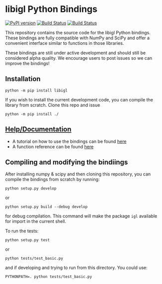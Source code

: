 # libigl Python Bindings
[![PyPI version](https://badge.fury.io/py/libigl.svg)](https://badge.fury.io/py/libigl)
[![Build Status](https://travis-ci.com/libigl/libigl-python-bindings.svg?branch=master)](https://travis-ci.com/libigl/libigl-python-bindings)
[![Build Status](https://dev.azure.com/libigl/Libigl/_apis/build/status/libigl.libigl-python-bindings?branchName=master)](https://dev.azure.com/libigl/Libigl/_build/latest?definitionId=1&branchName=master)

This repository contains the source code for the libigl Python bindings. These bindings are fully compatible with NumPy and SciPy and offer a convenient interface similar to functions in those libraries.

These bindings are still under active development and should still be considered alpha quality. We encourage users to post issues so we can improve the bindings!

## Installation

```
python -m pip install libigl
```

If you wish to install the current development code, you can compile the library from scratch. Clone this repo and issue

```
python -m pip install ./
```


## [Help/Documentation](https://libigl.github.io/libigl-python-bindings/)

* A tutorial on how to use the bindings can be found [here](https://libigl.github.io/libigl-python-bindings/tutorials/)
* A function reference can be found [here](https://libigl.github.io/libigl-python-bindings/igl_docs/)

## Compiling and modifying the bindiings
After installing numpy & scipy and then cloning this repository, you can compile the bindings from scratch by running:

```
python setup.py develop
```

or

```
python setup.py build --debug develop
```

for debug compilation. This command will make the package `igl` available for import in the
current shell.

To run the tests:

```
python setup.py test
```

or

```
python tests/test_basic.py
```

and if developing and trying to run from this directory. You could use:

```
PYTHONPATH=. python tests/test_basic.py
```

